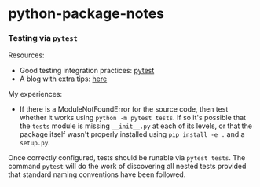 # python-package-notes

### Testing via `pytest`
Resources:
+ Good testing integration practices: [pytest](https://pytest.org/en/7.4.x/explanation/goodpractices.html)
+ A blog with extra tips: [here](https://blog.ionelmc.ro/2014/05/25/python-packaging/#the-structure%3E)

My experiences:
+ If there is a ModuleNotFoundError for the source code,
then test whether it works using `python -m pytest tests`.
If so it's possible that the `tests` module is missing `__init__.py`
at each of its levels, or that the package itself wasn't
properly installed using `pip install -e .` and a `setup.py`.

Once correctly configured, tests should be runable via
`pytest tests`. The command `pytest` will do the work of
discovering all nested tests provided that standard naming
conventions have been followed.

### 

